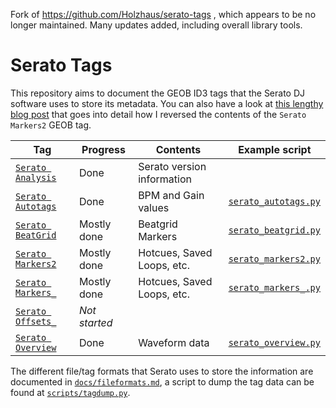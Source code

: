 Fork of https://github.com/Holzhaus/serato-tags , which appears to be no longer maintained. Many updates added, including overall library tools.

# Serato Tags

This repository aims to document the GEOB ID3 tags that the Serato DJ software uses to store its metadata.
You can also have a look at [this lengthy blog post](https://homepage.ruhr-uni-bochum.de/jan.holthuis/posts/reversing-seratos-geob-tags) that goes into detail how I reversed the contents of the `Serato Markers2` GEOB tag.

| Tag                                          | Progress      | Contents                   | Example script
| -------------------------------------------- | ------------- | -------------------------- | --------------
| [`Serato Analysis`](docs/serato_analysis.md) | Done          | Serato version information |
| [`Serato Autotags`](docs/serato_autotags.md) | Done          | BPM and Gain values        | [`serato_autotags.py`](scripts/serato_autotags.py)
| [`Serato BeatGrid`](docs/serato_beatgrid.md) | Mostly done   | Beatgrid Markers           | [`serato_beatgrid.py`](scripts/serato_beatgrid.py)
| [`Serato Markers2`](docs/serato_markers2.md) | Mostly done   | Hotcues, Saved Loops, etc. | [`serato_markers2.py`](scripts/serato_markers2.py)
| [`Serato Markers_`](docs/serato_markers_.md) | Mostly done   | Hotcues, Saved Loops, etc. | [`serato_markers_.py`](scripts/serato_markers_.py)
| [`Serato Offsets_`](docs/serato_offsets_.md) | *Not started* |                            |
| [`Serato Overview`](docs/serato_overview.md) | Done          | Waveform data              | [`serato_overview.py`](scripts/serato_overview.py)

The different file/tag formats that Serato uses to store the information are documented in [`docs/fileformats.md`](docs/fileformats.md), a script to dump the tag data can be found at [`scripts/tagdump.py`](scripts/tagdump.py).

